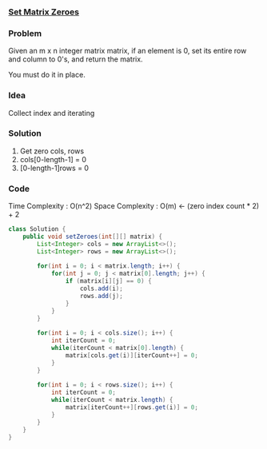 ### [Set Matrix Zeroes](https://leetcode.com/problems/set-matrix-zeroes/)

### Problem

Given an m x n integer matrix matrix, if an element is 0, set its entire row and column to 0's, and return the matrix.

You must do it in place.


### Idea
Collect index and iterating

### Solution
1. Get zero cols, rows
2. cols[0-length-1] = 0
3. [0-length-1]rows = 0

### Code
Time Complexity : O(n^2)
Space Complexity : O(m) <- (zero index count * 2) + 2
```java
class Solution {
    public void setZeroes(int[][] matrix) {
        List<Integer> cols = new ArrayList<>();
        List<Integer> rows = new ArrayList<>();
        
        for(int i = 0; i < matrix.length; i++) {
            for(int j = 0; j < matrix[0].length; j++) {
                if (matrix[i][j] == 0) {
                    cols.add(i);
                    rows.add(j);
                }
            }
        }
        
        for(int i = 0; i < cols.size(); i++) {
            int iterCount = 0;
            while(iterCount < matrix[0].length) {
                matrix[cols.get(i)][iterCount++] = 0;
            }
        }
        
        for(int i = 0; i < rows.size(); i++) {
            int iterCount = 0;
            while(iterCount < matrix.length) {
                matrix[iterCount++][rows.get(i)] = 0;
            }
        }
    }
}
```


